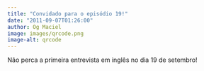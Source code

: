 ```yaml
---
title: "Convidado para o episódio 19!"
date: "2011-09-07T01:26:00"
author: Og Maciel
image: images/qrcode.png
image-alt: qrcode
---
```


Não perca a primeira entrevista em inglês no dia 19 de setembro!
